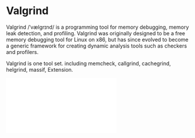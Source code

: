 # Valgrind

Valgrind /ˈvælɡrɪnd/ is a programming tool for memory debugging, memory leak detection, and profiling.
Valgrind was originally designed to be a free memory debugging tool for Linux on x86, but has since evolved to become a generic framework for creating dynamic analysis tools such as checkers and profilers. 

Valgrind is one tool set.  including memcheck, callgrind, cachegrind, helgrind, massif, Extension.

![valgrind](./valgrind.md)